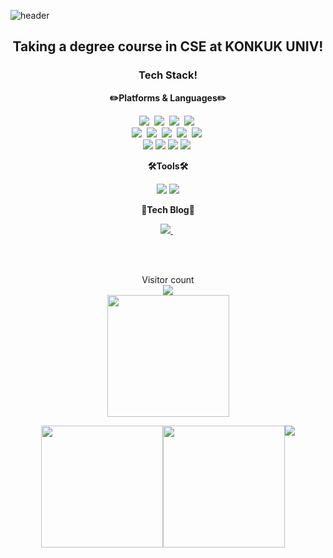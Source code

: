 ![header](https://capsule-render.vercel.app/api?type=waving&color=auto&height=200&section=header&text=KangManJoo's%20github😸&fontSize=50)

<!--<h1 align="center"> Here is <p color:'red'>KangManJoo's github😺</h1>-->
<h2 align="center"> Taking a degree course in CSE at KONKUK UNIV!</h2>

<!--
**eogns47/eogns47** is a ✨ _special_ ✨ repository because its `README.md` (this file) appears on your GitHub profile

<b>Here are some ideas to get you started:</b>

- 🔭 I’m currently working on ...
- 🌱 I’m currently learning ...
- 👯 I’m looking to collaborate on ...
- 🤔 I’m looking for help with ...
- 💬 Ask me about ..
- 📫 How to reach me: ...
- 😄 Pronouns: ...
- ⚡ Fun fact: ...
-->
<h3 align="center"> Tech Stack! </h3>

<p align="center"> <b>✏️Platforms & Languages✏️</b></p>
<p align="center">
  <img src="https://img.shields.io/badge/Python-3766AB?style=flat&logo=Python&logoColor=white"/></a>&nbsp 
  <img src="https://img.shields.io/badge/Java-007396?style=flat&logo=Java&logoColor=white"/></a>&nbsp 
  <img src="https://img.shields.io/badge/C++-00599C?style=flat&logo=C%2B%2B&logoColor=white"/></a>&nbsp 
  <img src="https://img.shields.io/badge/C-A8B9CC?style=flat&logo=C&logoColor=white"/></a>&nbsp 
    <br>
  <img src="https://img.shields.io/badge/HTML-E34F26?style=flat&logo=HTML&logoColor=white"/></a>&nbsp 
  <img src="https://img.shields.io/badge/Javascript-ffb13b?style=flat&logo=javascript&logoColor=white"/></a>&nbsp 
  <img src="https://img.shields.io/badge/css-1572B6?style=flat&logo=css3&logoColor=white"/></a>&nbsp 
  <img src="https://img.shields.io/badge/Node.js-339933?style=flat&logo=Node.js&logoColor=white"/></a>&nbsp 
  <img src="https://img.shields.io/badge/react-61DAFB?style=flat&logo=react&logoColor=white"/></a>&nbsp
  <br>
      <img src="https://img.shields.io/badge/firebase-FFCA28?style=flat&logo=firebase&logoColor=white">
  <img src="https://img.shields.io/badge/mongoDB-47A248?style=flat&logo=MongoDB&logoColor=white">
  <img src="https://img.shields.io/badge/mariadb-003545?style=flat&logo=mariadb&logoColor=white"/>
    <img src="https://img.shields.io/badge/mongoDB-47A248?style=flat&logo=MongoDB&logoColor=white"></a>&nbsp
  </p>
  <p align="center"> <b>🛠️Tools🛠️</b></p>
  <p align="center">
      <img src="https://img.shields.io/badge/VSCODE-007ACC?style=flat&logo=visualstudiocode&logoColor=white"/>
      <img src="https://img.shields.io/badge/intellij%20idea-000000?style=flat&logo=intellij%20idea&logoColor=white"/>
    </p>
  <p align="center"> <b>📜Tech Blog📜</b></p>
  <p align="center">
  <a href="[https://github.com/eogns47?tab=repositories](https://kangmanjoo.tistory.com/)"><img src="https://img.shields.io/badge/만쥬의%20개발일기-000000?style=flat&logo=tistory&logoColor=white"/>  </a>&nbsp
    </p>
  
  
  
  
</p>
</br>
</br>
<p align="center"> 
  Visitor count<br>
  <img src="https://profile-counter.glitch.me/eogns47/count.svg" />
<br>
<a href="https://github.com/eogns47?tab=repositories"><img height=195 src="https://github-readme-stats.vercel.app/api?username=eogns47&show_icons=true&theme=highcontrast&card_width=400"/></a>
  </p>
<div class="container" align=center style="display:flex; justify-content:center;">
  <a href="https://solved.ac/profile/eogns47"><img height=195 src="http://mazassumnida.wtf/api/v2/generate_badge?boj=eogns47"></a>
<a href="https://solved.ac/profile/eogns47"><img height=195 src="http://mazandi.herokuapp.com/api?handle=eogns47&theme=cold"/></a>
  <br>
 <img src="https://user-images.githubusercontent.com/102205852/203924721-961537bb-8314-44af-b30d-3627c879c683.gif")/>
   </div>


